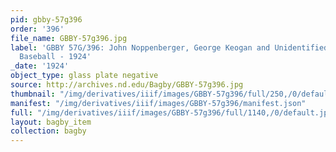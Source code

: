 ```yaml
---
pid: gbby-57g396
order: '396'
file_name: GBBY-57g396.jpg
label: 'GBBY 57G/396: John Noppenberger, George Keogan and Unidentified Student Manager?:
  Baseball - 1924'
_date: '1924'
object_type: glass plate negative
source: http://archives.nd.edu/Bagby/GBBY-57g396.jpg
thumbnail: "/img/derivatives/iiif/images/GBBY-57g396/full/250,/0/default.jpg"
manifest: "/img/derivatives/iiif/images/GBBY-57g396/manifest.json"
full: "/img/derivatives/iiif/images/GBBY-57g396/full/1140,/0/default.jpg"
layout: bagby_item
collection: bagby
---
```

